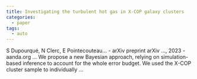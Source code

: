 ```yaml
---
title: Investigating the turbulent hot gas in X-COP galaxy clusters
categories:
  - paper
tags:
  - auto
---
```

S Dupourqué, N Clerc, E Pointecouteau… - arXiv preprint arXiv …, 2023 - aanda.org
… We propose a new Bayesian approach, relying on simulation-based inference to account for the whole error budget. We used the X-COP cluster sample to individually …
